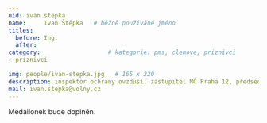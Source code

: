 ```yaml
---
uid: ivan.stepka
name:     Ivan Štěpka  	# běžně používáné jméno
titles:
  before: Ing.
  after:
category:                   # kategorie: pms, clenove, priznivci
- priznivci

img: people/ivan-stepka.jpg   # 165 x 220
description: inspektor ochrany ovzduší, zastupitel MČ Praha 12, předseda komise pro rozvoj Komořan, Cholupic a Točné
mail: ivan.stepka@volny.cz
---
```


Medailonek bude doplněn.
